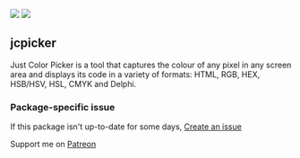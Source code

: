 [![](https://img.shields.io/chocolatey/v/jcpicker?color=green&label=jcpicker)](https://chocolatey.org/packages/jcpicker) [![](https://img.shields.io/chocolatey/dt/jcpicker)](https://chocolatey.org/packages/jcpicker)

## jcpicker
Just Color Picker is a tool that captures the colour of any pixel in any screen area and 
displays its code in a variety of formats: HTML, RGB, HEX, HSB/HSV, HSL, CMYK and Delphi.

### Package-specific issue
If this package isn't up-to-date for some days, [Create an issue](https://github.com/tunisiano187/Chocolatey-packages/issues/new/choose)

Support me on [Patreon](https://www.patreon.com/bePatron?u=39585820)
